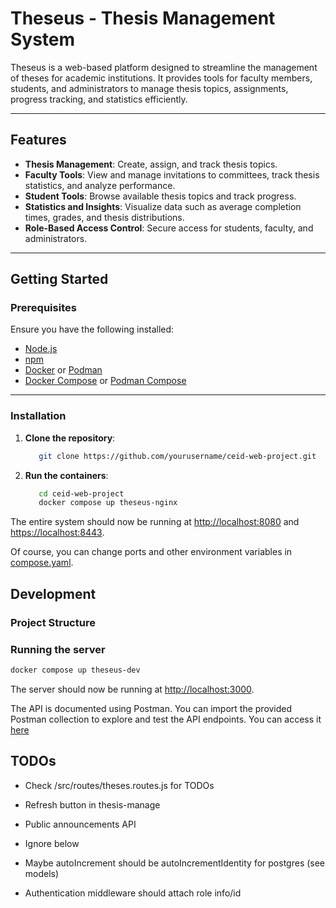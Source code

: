 
# Theseus - Thesis Management System

Theseus is a web-based platform designed to streamline the management of theses for academic institutions. It provides tools for faculty members, students, and administrators to manage thesis topics, assignments, progress tracking, and statistics efficiently.

---

## Features

- **Thesis Management**: Create, assign, and track thesis topics.
- **Faculty Tools**: View and manage invitations to committees, track thesis statistics, and analyze performance.
- **Student Tools**: Browse available thesis topics and track progress.
- **Statistics and Insights**: Visualize data such as average completion times, grades, and thesis distributions.
- **Role-Based Access Control**: Secure access for students, faculty, and administrators.

---

## Getting Started

### Prerequisites

Ensure you have the following installed:

- [Node.js](https://nodejs.org/)
- [npm](https://www.npmjs.com/)
- [Docker](https://www.docker.com/) or [Podman](https://podman.io/)
- [Docker Compose](https://docs.docker.com/compose/) or [Podman Compose](https://github.com/containers/podman-compose)

---

### Installation

1. **Clone the repository**:

   ```bash
      git clone https://github.com/yourusername/ceid-web-project.git
   ```

2. **Run the containers**:

   ```bash
      cd ceid-web-project
      docker compose up theseus-nginx
   ```

The entire system should now be running at <http://localhost:8080> and <https://localhost:8443>.

Of course, you can change ports and other environment variables in [compose.yaml](./compose.yaml).

## Development

### Project Structure



### Running the server

```bash
docker compose up theseus-dev
```

The server should now be running at <http://localhost:3000>.

The API is documented using Postman. You can import the provided Postman collection to explore and test the API endpoints. You can access it [here](https://vasilismylonas-6137673.postman.co/workspace/Vasilis-Mylonas's-Workspace~bdb1c1e8-077b-415a-8162-22e0b9bd75ec/collection/44259023-63d0ae2b-e09c-49fe-a222-e0101989a819?action=share&creator=44259023&active-environment=44259023-a78b3f97-8acb-4fdb-8ac2-2b5e6e229a23)

## TODOs

- Check /src/routes/theses.routes.js for TODOs
- Refresh button in thesis-manage
- Public announcements API

- Ignore below
- Maybe autoIncrement should be autoIncrementIdentity for postgres (see models)
- Authentication middleware should attach role info/id
